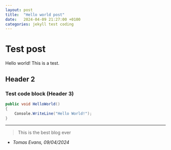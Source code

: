 ```yaml
---
layout: post
title:  "Hello world post"
date:   2024-04-09 21:27:00 +0100
categories: jekyll test coding
---
```


# Test post
Hello world! This is a test.

## Header 2

### Test code block (Header 3)
```c#
public void HelloWorld()
{
    Console.WriteLine("Hello World!");
}
```

----------

> This is the best blog ever
- *Tomas Evans, 09/04/2024*